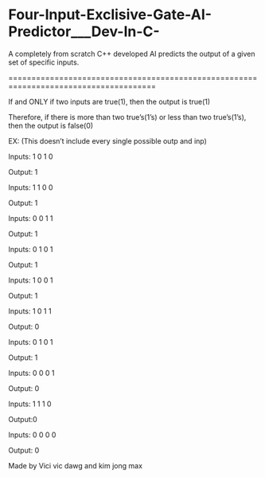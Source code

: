 # Four-Input-Exclisive-Gate-AI-Predictor___Dev-In-C-

A completely from scratch C++ developed AI predicts the output of a given set of specific inputs.  


======================================================================================


If and ONLY if two inputs are true(1), then the output is true(1)


Therefore, if there is more than two true’s(1’s) or less than two true’s(1’s), then the output is false(0)


EX:  (This doesn’t include every single possible outp and inp)

Inputs: 1 0 1 0

Output: 1


Inputs: 1 1 0 0	

Output: 1


Inputs: 0 0 1 1	

Output: 1


Inputs: 0 1 0 1	

Output: 1


Inputs: 1 0 0 1	

Output: 1



Inputs: 1 0 1 1

Output: 0


Inputs: 0 1 0 1	

Output: 1


Inputs: 0 0 0 1

Output: 0


Inputs: 1 1 1 0		

Output:0


Inputs: 0 0 0 0

Output: 0


Made by Vici vic dawg and kim jong max
